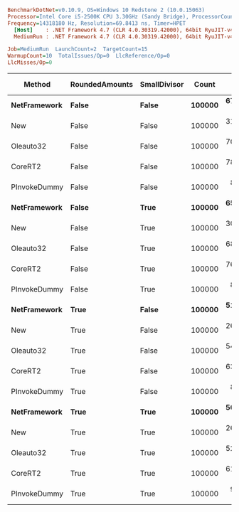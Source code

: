 ``` ini

BenchmarkDotNet=v0.10.9, OS=Windows 10 Redstone 2 (10.0.15063)
Processor=Intel Core i5-2500K CPU 3.30GHz (Sandy Bridge), ProcessorCount=4
Frequency=14318180 Hz, Resolution=69.8413 ns, Timer=HPET
  [Host]    : .NET Framework 4.7 (CLR 4.0.30319.42000), 64bit RyuJIT-v4.7.2102.0
  MediumRun : .NET Framework 4.7 (CLR 4.0.30319.42000), 64bit RyuJIT-v4.7.2102.0

Job=MediumRun  LaunchCount=2  TargetCount=15  
WarmupCount=10  TotalIssues/Op=0  LlcReference/Op=0  
LlcMisses/Op=0  

```
 |       Method | RoundedAmounts | SmallDivisor |  Count |      Mean |     Error |    StdDev |    Median |     Gen 0 | Allocated | Mispredict rate | BranchInstructions/Op | CacheMisses/Op | BranchMispredictions/Op | BranchInstructionRetired/Op |
 |------------- |--------------- |------------- |------- |----------:|----------:|----------:|----------:|----------:|----------:|----------------:|----------------------:|---------------:|------------------------:|----------------------------:|
 | **NetFramework** |          **False** |        **False** | **100000** | **67.416 ms** | **0.5024 ms** | **0.7043 ms** | **67.807 ms** |         **-** |       **0 B** |          **1,56 %** |               **2016438** |           **1828** |                   **31488** |                     **2016457** |
 |          New |          False |        False | 100000 | 31.021 ms | 0.1548 ms | 0.2317 ms | 30.881 ms |         - |       0 B |          0,96 % |              30332311 |          21527 |                  292398 |                    30332322 |
 |    Oleauto32 |          False |        False | 100000 | 70.724 ms | 0.3487 ms | 0.5219 ms | 70.818 ms |         - |       0 B |          1,43 % |               8597367 |           7048 |                  123084 |                     8597367 |
 |      CoreRT2 |          False |        False | 100000 | 78.494 ms | 0.2234 ms | 0.3343 ms | 78.581 ms | 1250.0000 | 4000336 B |          0,86 % |               3922505 |           1700 |                   33664 |                     3922523 |
 | PInvokeDummy |          False |        False | 100000 |  8.041 ms | 0.0560 ms | 0.0838 ms |  7.989 ms |         - |       0 B |          0,05 % |                428781 |            740 |                     228 |                      428781 |
 | **NetFramework** |          **False** |         **True** | **100000** | **65.520 ms** | **0.3141 ms** | **0.4505 ms** | **65.661 ms** |         **-** |       **0 B** |          **1,77 %** |               **2833920** |           **2638** |                   **50274** |                     **2833920** |
 |          New |          False |         True | 100000 | 30.621 ms | 0.1792 ms | 0.2683 ms | 30.498 ms |         - |       0 B |          1,03 % |               2379864 |           2097 |                   24615 |                     2379864 |
 |    Oleauto32 |          False |         True | 100000 | 68.303 ms | 0.1904 ms | 0.2606 ms | 68.299 ms |         - |       0 B |          1,68 % |                966198 |            896 |                   16201 |                      966198 |
 |      CoreRT2 |          False |         True | 100000 | 76.673 ms | 0.2460 ms | 0.3682 ms | 76.562 ms | 1250.0000 | 4000336 B |             ¤¤¤ |                     0 |              0 |                       0 |                           0 |
 | PInvokeDummy |          False |         True | 100000 |  8.357 ms | 0.2744 ms | 0.3846 ms |  8.110 ms |         - |       0 B |          0,07 % |                533344 |           1098 |                     352 |                      533344 |
 | **NetFramework** |           **True** |        **False** | **100000** | **51.639 ms** | **0.1973 ms** | **0.2633 ms** | **51.726 ms** |         **-** |       **0 B** |          **1,65 %** |                **644516** |            **493** |                   **10605** |                      **644516** |
 |          New |           True |        False | 100000 | 26.708 ms | 0.0853 ms | 0.1223 ms | 26.799 ms |         - |       0 B |          0,99 % |               2016992 |           1397 |                   19882 |                     2016992 |
 |    Oleauto32 |           True |        False | 100000 | 54.721 ms | 0.1312 ms | 0.1752 ms | 54.849 ms |         - |       0 B |          1,56 % |              21103872 |          16503 |                  328874 |                    21103889 |
 |      CoreRT2 |           True |        False | 100000 | 63.147 ms | 0.1592 ms | 0.2333 ms | 63.055 ms | 1250.0000 | 4000336 B |             ¤¤¤ |                     0 |              0 |                       0 |                           0 |
 | PInvokeDummy |           True |        False | 100000 |  8.465 ms | 0.3276 ms | 0.4593 ms |  8.771 ms |         - |       0 B |          0,05 % |                490427 |            772 |                     265 |                      490427 |
 | **NetFramework** |           **True** |         **True** | **100000** | **50.072 ms** | **0.1668 ms** | **0.2338 ms** | **49.949 ms** |         **-** |       **0 B** |          **1,85 %** |               **3934936** |           **3544** |                   **72763** |                     **3934956** |
 |          New |           True |         True | 100000 | 26.379 ms | 0.1194 ms | 0.1712 ms | 26.351 ms |         - |       0 B |          1,04 % |              13053431 |           8891 |                  136379 |                    13053440 |
 |    Oleauto32 |           True |         True | 100000 | 52.925 ms | 0.3433 ms | 0.4924 ms | 52.938 ms |         - |       0 B |          1,78 % |              28827446 |          25362 |                  513554 |                    28827465 |
 |      CoreRT2 |           True |         True | 100000 | 61.034 ms | 0.2117 ms | 0.3168 ms | 60.823 ms | 1250.0000 | 4000336 B |          1,06 % |               3950957 |           2048 |                   42020 |                     3950957 |
 | PInvokeDummy |           True |         True | 100000 |  9.081 ms | 0.2184 ms | 0.3062 ms |  8.891 ms |         - |       0 B |          0,05 % |                452845 |            708 |                     246 |                      452841 |
